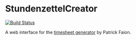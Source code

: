 # StundenzettelCreator

[![Build Status](https://travis-ci.org/DerGut/StundenzettelCreator.svg?branch=master)](https://travis-ci.org/DerGut/StundenzettelCreator)

A web interface for the [timesheet generator](https://github.com/pfaion/timesheet_generator) by Patrick Faion.
